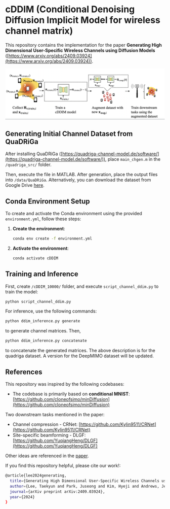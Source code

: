 # cDDIM (Conditional Denoising Diffusion Implicit Model for wireless channel matrix)

This repository contains the implementation for the paper **Generating High Dimensional User-Specific Wireless Channels using Diffusion Models** ([https://www.arxiv.org/abs/2409.03924](https://www.arxiv.org/abs/2409.03924)).

![proposed_approach](./proposed_approach.png)

## Generating Initial Channel Dataset from QuaDRiGa

After installing QuaDRiGa ([https://quadriga-channel-model.de/software/](https://quadriga-channel-model.de/software/)), 
place `main_chgen.m` in the `/quadriga_src/` folder.

Then, execute the file in MATLAB. After generation, place the output files into `/data/QuaDRiGa`. Alternatively, you can download the dataset from Google Drive [here](https://drive.google.com/file/d/17ho6jTsPh6HD4IkkYSlB9WM9JXF4xwII/view?usp=drive_link).

## Conda Environment Setup

To create and activate the Conda environment using the provided `environment.yml`, follow these steps:

1. **Create the environment**:

   ```bash
   conda env create -f environment.yml
   ```
   
2. **Activate the environment**:

   ```bash
   conda activate cDDIM
   ```
   
## Training and Inference

First, create `/cDDIM_10000/` folder, and execute `script_channel_ddim.py` to train the model:

```bash
python script_channel_ddim.py
```

For inference, use the following commands:

```bash
python ddim_inference.py generate
```
to generate channel matrices. Then,
```bash
python ddim_inference.py concatenate
```
to concatenate the generated matrices. 
The above description is for the quadriga dataset. A version for the DeepMIMO dataset will be updated.

## References

This repository was inspired by the following codebases:

- The codebase is primarily based on **conditional MNIST**: [https://github.com/cloneofsimo/minDiffusion](https://github.com/cloneofsimo/minDiffusion)
  
Two downstream tasks mentioned in the paper:

- Channel compression - CRNet: [https://github.com/Kylin9511/CRNet](https://github.com/Kylin9511/CRNet)
- Site-specific beamforming - DLGF: [https://github.com/YuqiangHeng/DLGF](https://github.com/YuqiangHeng/DLGF)

Other ideas are referenced in the [paper](https://www.arxiv.org/abs/2409.03924).

If you find this repository helpful, please cite our work!:
```bash
@article{lee2024generating,
  title={Generating High Dimensional User-Specific Wireless Channels using Diffusion Models},
  author={Lee, Taekyun and Park, Juseong and Kim, Hyeji and Andrews, Jeffrey G},
  journal={arXiv preprint arXiv:2409.03924},
  year={2024}
}
```
